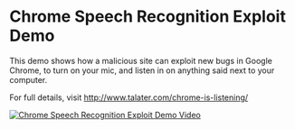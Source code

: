 Chrome Speech Recognition Exploit Demo
======================================
This demo shows how a malicious site can exploit new bugs in Google Chrome, to turn on your mic, and listen in on anything said next to your computer.

For full details, visit http://www.talater.com/chrome-is-listening/

[![Chrome Speech Recognition Exploit Demo Video](https://www.talater.com/chrome-is-listening/images/speech_youtube.jpg)](http://youtu.be/L1sDO1Yp1Lc)
